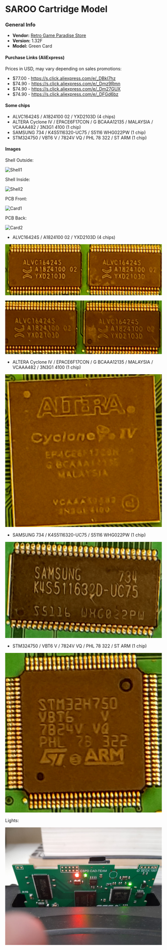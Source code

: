 # SAROO Cartridge Model

### General Info

- <b>Vendor:</b> [Retro Game Paradise Store](https://s.click.aliexpress.com/e/_Dl2XgzD)
- <b>Version:</b> 1.32F
- <b>Model:</b> Green Card

#### Purchase Links (AliExpress)

Prices in USD, may vary depending on sales promotions:

- $77.00 - https://s.click.aliexpress.com/e/_DBkI7hz
- $74.90 - https://s.click.aliexpress.com/e/_Dmz9Rmn
- $74.90 - https://s.click.aliexpress.com/e/_Dm27GUX
- $74.90 - https://s.click.aliexpress.com/e/_DFGd6bz

#### Some chips

- ALVC16424S / A1824100 02 / YXD2103D (4 chips)
- ALTERA Cyclone IV / EPACE6F17CON / G BCAAA12135 / MALAYSIA / VCAAA482 / 3N3G1 4100 (1 chip)
- SAMSUNG 734 / K4S5116320-UC75 / S5116 WHG022PW (1 chip)
- STM324750 / VBT6 V / 7824V VQ / PHL 78 322 / ST ARM (1 chip)

#### Images

Shell Outside:

![Shell1](Images/Shell1.jpg)

Shell Inside:

![Shell2](Images/Shell2.jpg)

PCB Front:

![Card1](Images/Card1.jpg)

PCB Back:

![Card2](Images/Card2.jpg)

- ALVC16424S / A1824100 02 / YXD2103D (4 chips)

![CardDetail1](Images/CardDetail1.jpg)

![CardDetail2](Images/CardDetail2.jpg)

- ALTERA Cyclone IV / EPACE6F17CON / G BCAAA12135 / MALAYSIA / VCAAA482 / 3N3G1 4100 (1 chip)

![CardDetail3](Images/CardDetail3.jpg)

- SAMSUNG 734 / K4S5116320-UC75 / S5116 WHG022PW (1 chip)

![CardDetail4](Images/CardDetail4.jpg)

- STM324750 / VBT6 V / 7824V VQ / PHL 78 322 / ST ARM (1 chip)

![CardDetail5](Images/CardDetail5.jpg)

Lights:

![Lights](Images/Lights.jpg)
